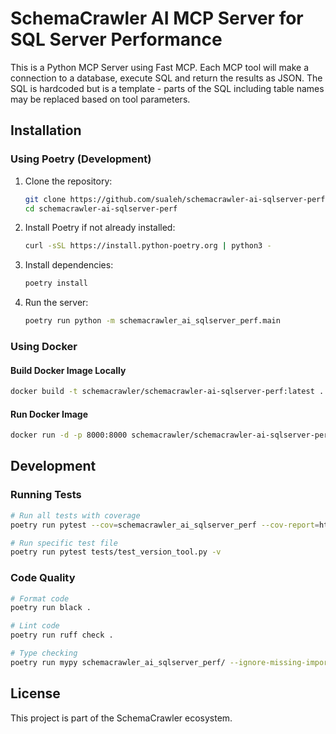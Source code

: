 # SchemaCrawler AI MCP Server for SQL Server Performance

This is a Python MCP Server using Fast MCP. Each MCP tool will make a connection to a database, execute SQL and return the results as JSON. The SQL is hardcoded but is a template - parts of the SQL including table names may be replaced based on tool parameters.

## Installation

### Using Poetry (Development)

1. Clone the repository:
   ```bash
   git clone https://github.com/sualeh/schemacrawler-ai-sqlserver-perf.git
   cd schemacrawler-ai-sqlserver-perf
   ```

2. Install Poetry if not already installed:
   ```bash
   curl -sSL https://install.python-poetry.org | python3 -
   ```

3. Install dependencies:
   ```bash
   poetry install
   ```

4. Run the server:
   ```bash
   poetry run python -m schemacrawler_ai_sqlserver_perf.main
   ```

### Using Docker

#### Build Docker Image Locally

```bash
docker build -t schemacrawler/schemacrawler-ai-sqlserver-perf:latest .
```

#### Run Docker Image

```bash
docker run -d -p 8000:8000 schemacrawler/schemacrawler-ai-sqlserver-perf:latest
```


## Development

### Running Tests

```bash
# Run all tests with coverage
poetry run pytest --cov=schemacrawler_ai_sqlserver_perf --cov-report=html

# Run specific test file
poetry run pytest tests/test_version_tool.py -v
```

### Code Quality

```bash
# Format code
poetry run black .

# Lint code
poetry run ruff check .

# Type checking
poetry run mypy schemacrawler_ai_sqlserver_perf/ --ignore-missing-imports
```

## License

This project is part of the SchemaCrawler ecosystem.
